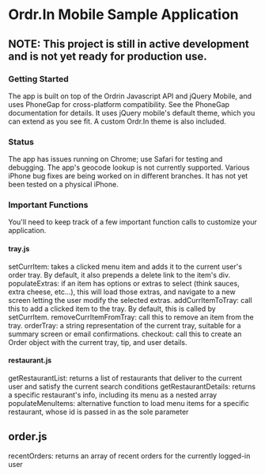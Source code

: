 # Ordr.In Mobile Sample Application

## NOTE: This project is still in active development and is not yet ready for production use.

### Getting Started
The  app is built on top of the Ordrin Javascript API and jQuery Mobile, and uses PhoneGap for cross-platform compatibility. See the PhoneGap documentation for details.
It uses jQuery mobile's default theme, which you can extend as you see fit. A custom Ordr.In theme is also included.

### Status
The app has issues running on Chrome; use Safari for testing and debugging.
The app's geocode lookup is not currently supported.
Various iPhone bug fixes are being worked on in different branches.
It has not yet been tested on a physical iPhone.

### Important Functions
You'll need to keep track of a few important function calls to customize your application.

#### tray.js
setCurrItem: takes a clicked menu item and adds it to the current user's order tray. By default, it also prepends a delete link to the item's div.
populateExtras: if an item has options or extras to select (think sauces, extra cheese, etc...), this will load those extras, and navigate to a new screen letting the user modify the selected extras.
addCurrItemToTray: call this to add a clicked item to the tray. By default, this is called by setCurrItem.
removeCurrItemFromTray: call this to remove an item from the tray.
orderTray: a string representation of the current tray, suitable for a summary screen or email confirmations.
checkout: call this to create an Order object with the current tray, tip, and user details.

#### restaurant.js
getRestaurantList: returns a list of restaurants that deliver to the current user and satisfy the current search conditions
getRestaurantDetails: returns a specific restaurant's info, including its menu as a nested array
populateMenuItems: alternative function to load menu items for a specific restaurant, whose id is passed in as the sole parameter

## order.js
recentOrders: returns an array of recent orders for the currently logged-in user